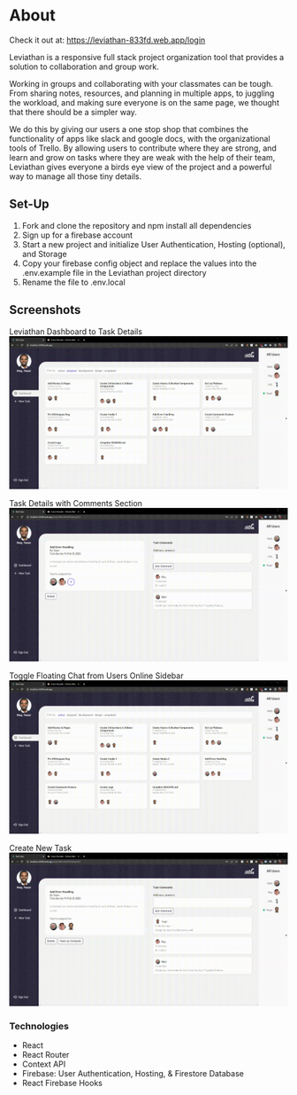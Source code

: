 # About

Check it out at: https://leviathan-833fd.web.app/login

Leviathan is a responsive full stack project organization tool that provides a solution to collaboration and group work.

Working in groups and collaborating with your classmates can be tough. From sharing notes, resources, and planning in multiple apps, to juggling the workload, and making sure everyone is on the same page, we thought that there should be a simpler way.

We do this by giving our users a one stop shop that combines the functionality of apps like slack and google docs, with the organizational tools of Trello. By allowing users to contribute where they are strong, and learn and grow on tasks where they are weak with the help of their team, Leviathan gives everyone a birds eye view of the project and a powerful way to manage all those tiny details.

## Set-Up

1. Fork and clone the repository and npm install all dependencies 
2. Sign up for a firebase account
3. Start a new project and initialize User Authentication, Hosting (optional), and Storage 
4. Copy your firebase config object and replace the values into the .env.example file in the Leviathan project directory
5. Rename the file to .env.local

## Screenshots

Leviathan Dashboard to Task Details
![AddLeviathan Dashboard to Task Details](https://github.com/ray-flores/leviathan/blob/master/public/mark-complete.gif?raw=true)

Task Details with Comments Section
![Task Details with Comments Section](https://github.com/ray-flores/leviathan/blob/master/public/comment-assign.gif?raw=true)

Toggle Floating Chat from Users Online Sidebar
![Toggle Floating Chat from Users Online Sidebar](https://github.com/ray-flores/leviathan/blob/master/public/chat.gif?raw=true)

Create New Task
![Create New Task](https://github.com/ray-flores/leviathan/blob/master/public/create.gif?raw=true)

### Technologies

- React
- React Router
- Context API
- Firebase: User Authentication, Hosting, & Firestore Database
- React Firebase Hooks
